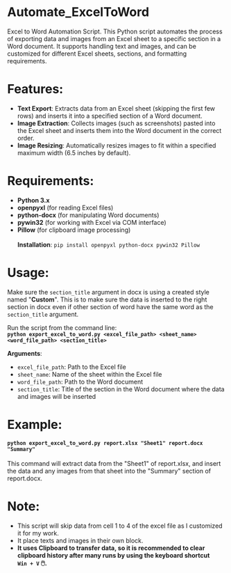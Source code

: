 # Automate_ExcelToWord
Excel to Word Automation Script. This Python script automates the process of exporting data and images from an Excel sheet to a specific section in a Word document. It supports handling text and images, and can be customized for different Excel sheets, sections, and formatting requirements.

# Features:
- **Text Export**: Extracts data from an Excel sheet (skipping the first few rows) and inserts it into a specified section of a Word document.<br>
- **Image Extraction**: Collects images (such as screenshots) pasted into the Excel sheet and inserts them into the Word document in the correct order.<br>
- **Image Resizing**: Automatically resizes images to fit within a specified maximum width (6.5 inches by default).<br>

# Requirements:
- **Python 3.x**<br>
- **openpyxl** (for reading Excel files)<br>
- **python-docx** (for manipulating Word documents)<br>
- **pywin32** (for working with Excel via COM interface)<br>
- **Pillow** (for clipboard image processing)<br><br>
**Installation**: `pip install openpyxl python-docx pywin32 Pillow`<br>

# Usage:
Make sure the `section_title` argument in docx is using a created style named "**Custom**".
This is to make sure the data is inserted to the right section in docx even if other section of word have the same word as the `section_title` argument.

Run the script from the command line:<br>
**`python export_excel_to_word.py <excel_file_path> <sheet_name> <word_file_path> <section_title>`**<br>
  
  **Arguments**:<br>
  - `excel_file_path`: Path to the Excel file<br>
  - `sheet_name`: Name of the sheet within the Excel file<br>
  - `word_file_path`: Path to the Word document<br>
  - `section_title`: Title of the section in the Word document where the data and images will be inserted<br>

# Example:
**`python export_excel_to_word.py report.xlsx "Sheet1" report.docx "Summary"`**<br><br>
This command will extract data from the "Sheet1" of report.xlsx, and insert the data and any images from that sheet into the "Summary" section of report.docx.<br>

# Note:
- This script will skip data from cell 1 to 4 of the excel file as I customized it for my work.<br>
- It place texts and images in their own block.<br>
- **It uses Clipboard to transfer data, so it is recommended to clear clipboard history after many runs by using the keyboard shortcut<br> `Win + V` 🖱️.**

